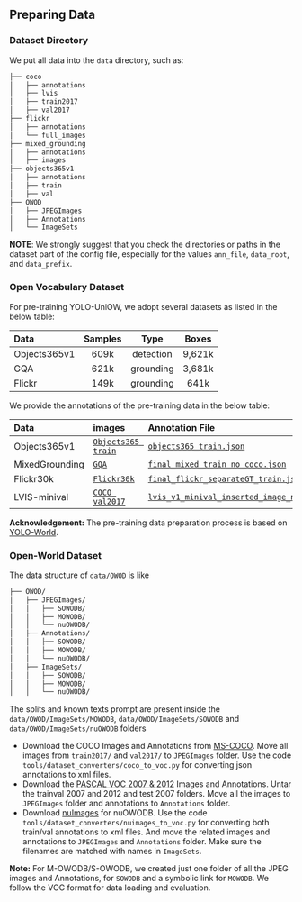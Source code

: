 ## Preparing Data

### Dataset Directory

We put all data into the `data` directory, such as:

```bash
├── coco
│   ├── annotations
│   ├── lvis
│   ├── train2017
│   ├── val2017
├── flickr
│   ├── annotations
│   └── full_images
├── mixed_grounding
│   ├── annotations
│   ├── images
├── objects365v1
│   ├── annotations
│   ├── train
│   ├── val
├── OWOD
│   ├── JPEGImages
│   ├── Annotations
│   └── ImageSets
```
**NOTE**: We strongly suggest that you check the directories or paths in the dataset part of the config file, especially for the values `ann_file`, `data_root`, and `data_prefix`.

### Open Vocabulary Dataset

For pre-training YOLO-UniOW, we adopt several datasets as listed in the below table:

| Data | Samples | Type | Boxes  |
| :-- | :-----: | :---:| :---: | 
| Objects365v1 | 609k | detection | 9,621k |
| GQA | 621k | grounding | 3,681k |
| Flickr | 149k | grounding | 641k |

We provide the annotations of the pre-training data in the below table:

| Data | images | Annotation File |
| :--- | :------| :-------------- |
| Objects365v1 | [`Objects365 train`](https://opendatalab.com/OpenDataLab/Objects365_v1) | [`objects365_train.json`](https://opendatalab.com/OpenDataLab/Objects365_v1) |
| MixedGrounding | [`GQA`](https://nlp.stanford.edu/data/gqa/images.zip) | [`final_mixed_train_no_coco.json`](https://huggingface.co/GLIPModel/GLIP/tree/main/mdetr_annotations/final_mixed_train_no_coco.json) |
| Flickr30k | [`Flickr30k`](https://shannon.cs.illinois.edu/DenotationGraph/) |[`final_flickr_separateGT_train.json`](https://huggingface.co/GLIPModel/GLIP/tree/main/mdetr_annotations/final_flickr_separateGT_train.json) |
| LVIS-minival | [`COCO val2017`](https://cocodataset.org/) | [`lvis_v1_minival_inserted_image_name.json`](https://huggingface.co/GLIPModel/GLIP/blob/main/lvis_v1_minival_inserted_image_name.json) |

**Acknowledgement:** The pre-training data preparation process is based on [YOLO-World](https://github.com/AILab-CVC/YOLO-World/blob/master/docs/data.md).


### Open-World Dataset

The data structure of `data/OWOD` is like

```bash
├── OWOD/
│   ├── JPEGImages/
│   │   ├── SOWODB/
│   │   ├── MOWODB/
│   │   └── nuOWODB/
│   ├── Annotations/
│   │   ├── SOWODB/
│   │   ├── MOWODB/
│   │   └── nuOWODB/
│   ├── ImageSets/
│   │   ├── SOWODB/
│   │   ├── MOWODB/
│   │   └── nuOWODB/
```

The splits and known texts prompt are present inside the `data/OWOD/ImageSets/MOWODB`, `data/OWOD/ImageSets/SOWODB` and `data/OWOD/ImageSets/nuOWODB` folders

- Download the COCO Images and Annotations from [MS-COCO](https://cocodataset.org/#download). Move all images from `train2017/` and `val2017/` to `JPEGImages` folder. Use the code `tools/dataset_converters/coco_to_voc.py` for converting json annotations to xml files.
- Download the [PASCAL VOC 2007 & 2012](http://host.robots.ox.ac.uk/pascal/VOC/) Images and Annotations. 
  Untar the trainval 2007 and 2012 and test 2007 folders. Move all the images to `JPEGImages` folder and annotations to `Annotations` folder.
- Download [nuImages](https://www.nuscenes.org/nuimages) for nuOWODB. Use the code `tools/dataset_converters/nuimages_to_voc.py` for converting both train/val annotations to xml files. 
  And move the related images and annotations to `JPEGImages` and `Annotations` folder. Make sure the filenames are matched with names in `ImageSets`.

**Note:** For M-OWODB/S-OWODB, we created just one folder of all the JPEG images and Annotations, for `SOWODB` and a symbolic link for `MOWODB`. We follow the VOC format for data loading and evaluation.


